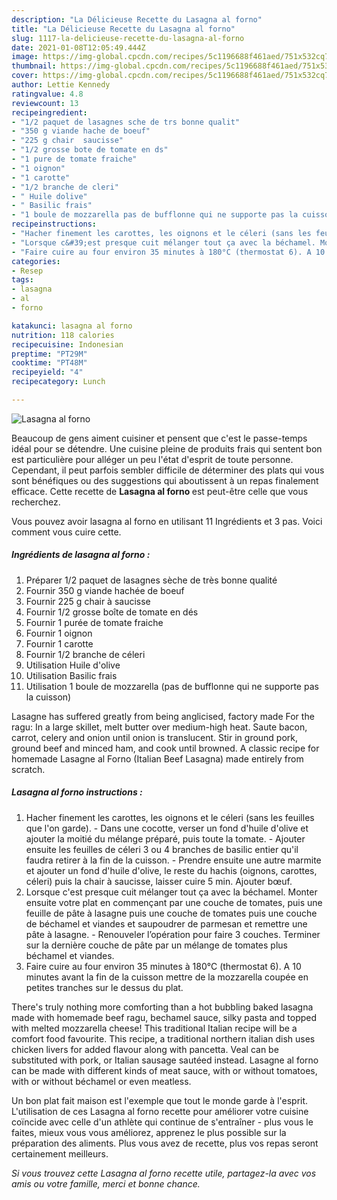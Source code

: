 ```yaml
---
description: "La Délicieuse Recette du Lasagna al forno"
title: "La Délicieuse Recette du Lasagna al forno"
slug: 1117-la-delicieuse-recette-du-lasagna-al-forno
date: 2021-01-08T12:05:49.444Z
image: https://img-global.cpcdn.com/recipes/5c1196688f461aed/751x532cq70/lasagna-al-forno-photo-principale-de-la-recette.jpg
thumbnail: https://img-global.cpcdn.com/recipes/5c1196688f461aed/751x532cq70/lasagna-al-forno-photo-principale-de-la-recette.jpg
cover: https://img-global.cpcdn.com/recipes/5c1196688f461aed/751x532cq70/lasagna-al-forno-photo-principale-de-la-recette.jpg
author: Lettie Kennedy
ratingvalue: 4.8
reviewcount: 13
recipeingredient:
- "1/2 paquet de lasagnes sche de trs bonne qualit"
- "350 g viande hache de boeuf"
- "225 g chair  saucisse"
- "1/2 grosse bote de tomate en ds"
- "1 pure de tomate fraiche"
- "1 oignon"
- "1 carotte"
- "1/2 branche de cleri"
- " Huile dolive"
- " Basilic frais"
- "1 boule de mozzarella pas de bufflonne qui ne supporte pas la cuisson"
recipeinstructions:
- "Hacher finement les carottes, les oignons et le céleri (sans les feuilles que l&#39;on garde). Dans une cocotte, verser un fond d&#39;huile d&#39;olive et ajouter la moitié du mélange préparé, puis toute la tomate. Ajouter ensuite les feuilles de céleri 3 ou 4 branches de basilic entier qu&#39;il faudra retirer à la fin de la cuisson. Prendre ensuite une autre marmite et ajouter un fond d&#39;huile d&#39;olive, le reste du hachis (oignons, carottes, céleri) puis la chair à saucisse, laisser cuire 5 min. Ajouter bœuf."
- "Lorsque c&#39;est presque cuit mélanger tout ça avec la béchamel. Monter ensuite votre plat en commençant par une couche de tomates, puis une feuille de pâte à lasagne puis une couche de tomates puis une couche de béchamel et viandes et saupoudrer de parmesan et remettre une pâte à lasagne. Renouveler l’opération pour faire 3 couches. Terminer sur la dernière couche de pâte par un mélange de tomates plus béchamel et viandes."
- "Faire cuire au four environ 35 minutes à 180°C (thermostat 6). A 10 minutes avant la fin de la cuisson mettre de la mozzarella coupée en petites tranches sur le dessus du plat."
categories:
- Resep
tags:
- lasagna
- al
- forno

katakunci: lasagna al forno 
nutrition: 118 calories
recipecuisine: Indonesian
preptime: "PT29M"
cooktime: "PT48M"
recipeyield: "4"
recipecategory: Lunch

---
```



![Lasagna al forno](https://img-global.cpcdn.com/recipes/5c1196688f461aed/751x532cq70/lasagna-al-forno-photo-principale-de-la-recette.jpg)

Beaucoup de gens aiment cuisiner et pensent que c'est le passe-temps idéal pour se détendre. Une cuisine pleine de produits frais qui sentent bon est particulière pour alléger un peu l'état d'esprit de toute personne. Cependant, il peut parfois sembler difficile de déterminer des plats qui vous sont bénéfiques ou des suggestions qui aboutissent à un repas finalement efficace. Cette recette de <strong> Lasagna al forno </strong> est peut-être celle que vous recherchez.

<!--inarticleads1-->

Vous pouvez avoir lasagna al forno en utilisant 11 Ingrédients et 3 pas. Voici comment vous cuire cette.

##### Ingrédients de lasagna al forno :

1. Préparer 1/2 paquet de lasagnes sèche de très bonne qualité
1. Fournir 350 g viande hachée de boeuf
1. Fournir 225 g chair à saucisse
1. Fournir 1/2 grosse boîte de tomate en dés
1. Fournir 1 purée de tomate fraiche
1. Fournir 1 oignon
1. Fournir 1 carotte
1. Fournir 1/2 branche de céleri
1. Utilisation  Huile d&#39;olive
1. Utilisation  Basilic frais
1. Utilisation 1 boule de mozzarella (pas de bufflonne qui ne supporte pas la cuisson)


Lasagne has suffered greatly from being anglicised, factory made For the ragu: In a large skillet, melt butter over medium-high heat. Saute bacon, carrot, celery and onion until onion is translucent. Stir in ground pork, ground beef and minced ham, and cook until browned. A classic recipe for homemade Lasagne al Forno (Italian Beef Lasagna) made entirely from scratch. 

<!--inarticleads2-->

##### Lasagna al forno instructions :

1. Hacher finement les carottes, les oignons et le céleri (sans les feuilles que l&#39;on garde). - Dans une cocotte, verser un fond d&#39;huile d&#39;olive et ajouter la moitié du mélange préparé, puis toute la tomate. - Ajouter ensuite les feuilles de céleri 3 ou 4 branches de basilic entier qu&#39;il faudra retirer à la fin de la cuisson. - Prendre ensuite une autre marmite et ajouter un fond d&#39;huile d&#39;olive, le reste du hachis (oignons, carottes, céleri) puis la chair à saucisse, laisser cuire 5 min. Ajouter bœuf.
1. Lorsque c&#39;est presque cuit mélanger tout ça avec la béchamel. Monter ensuite votre plat en commençant par une couche de tomates, puis une feuille de pâte à lasagne puis une couche de tomates puis une couche de béchamel et viandes et saupoudrer de parmesan et remettre une pâte à lasagne. - Renouveler l’opération pour faire 3 couches. Terminer sur la dernière couche de pâte par un mélange de tomates plus béchamel et viandes.
1. Faire cuire au four environ 35 minutes à 180°C (thermostat 6). A 10 minutes avant la fin de la cuisson mettre de la mozzarella coupée en petites tranches sur le dessus du plat.


There&#39;s truly nothing more comforting than a hot bubbling baked lasagna made with homemade beef ragu, bechamel sauce, silky pasta and topped with melted mozzarella cheese! This traditional Italian recipe will be a comfort food favourite. This recipe, a traditional northern italian dish uses chicken livers for added flavour along with pancetta. Veal can be substituted with pork, or Italian sausage sautéed instead. Lasagne al forno can be made with different kinds of meat sauce, with or without tomatoes, with or without béchamel or even meatless. 

<!--inarticleads1-->

<p>
Un bon plat fait maison est l'exemple que tout le monde garde à l'esprit. L'utilisation de ces Lasagna al forno recette pour améliorer votre cuisine coïncide avec celle d'un athlète qui continue de s'entraîner - plus vous le faites, mieux vous vous améliorez, apprenez le plus possible sur la préparation des aliments. Plus vous avez de recette, plus vos repas seront certainement meilleurs.
</p>

<p>
<i>Si vous trouvez cette Lasagna al forno recette utile, partagez-la avec vos amis ou votre famille, merci et bonne chance.</i>
</p>
